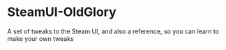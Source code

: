 # SteamUI-OldGlory
A set of tweaks to the Steam UI, and also a reference, so you can learn to make your own tweaks
